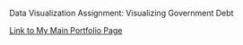 Data Visualization Assignment: Visualizing Government Debt

<a href="https://mganska.github.io/ganska-portfolio/">Link to My Main Portfolio Page</a>
